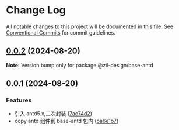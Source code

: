 # Change Log

All notable changes to this project will be documented in this file.
See [Conventional Commits](https://conventionalcommits.org) for commit guidelines.

## [0.0.2](https://github.com/hzl-stack/Zil-Design/compare/@zil-design/base-antd@0.0.1...@zil-design/base-antd@0.0.2) (2024-08-20)

**Note:** Version bump only for package @zil-design/base-antd

## 0.0.1 (2024-08-20)

### Features

- 引入 antd5.x,二次封装 ([7ac74d2](https://github.com/hzl-stack/Zil-Design/commit/7ac74d27ba55b0d03d5789b30f7632a938d5c390))
- copy antd 组件到 base-antd 包内 ([ba6e1b7](https://github.com/hzl-stack/Zil-Design/commit/ba6e1b7a6a6fe2f0a072b4e46480ff75433abccb))
